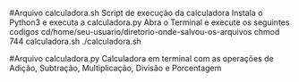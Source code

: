 #Arquivo calculadora.sh
Script de execução da calculadora
Instala o Python3 e executa a calculadora.py
Abra o Terminal e execute os seguintes codigos
cd/home/seu-usuario/diretorio-onde-salvou-os-arquivos
chmod 744 calculadora.sh
./calculadora.sh


#Arquivo calculadora.py
Calculadora em terminal com as operações de Adição, Subtração, Multiplicação, Divisão e Porcentagem
